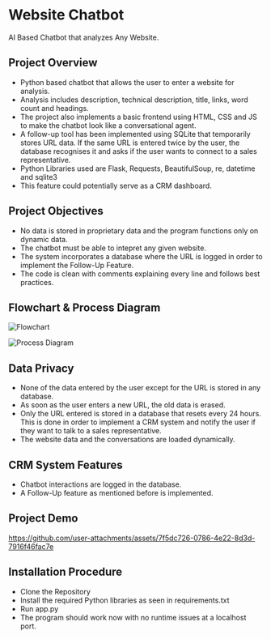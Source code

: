 # Website Chatbot
AI Based Chatbot that analyzes Any Website.

## Project Overview
- Python based chatbot that allows the user to enter a website for analysis.
- Analysis includes description, technical description, title, links, word count and headings.
- The project also implements a basic frontend using HTML, CSS and JS to make the chatbot look like a conversational agent.
- A follow-up tool has been implemented using SQLite that temporarily stores URL data. If the same URL is entered twice by the user, the database recognises it and asks if the user wants to connect to a sales representative.
- Python Libraries used are Flask, Requests, BeautifulSoup, re, datetime and sqlite3
- This feature could potentially serve as a CRM dashboard.

## Project Objectives
- No data is stored in proprietary data and the program functions only on dynamic data.
- The chatbot must be able to intepret any given website.
- The system incorporates a database where the URL is logged in order to implement the Follow-Up Feature.
- The code is clean with comments explaining every line and follows best practices.

## Flowchart & Process Diagram

![Flowchart](https://github.com/user-attachments/assets/c23a68eb-b07a-4cc8-a4af-7b509d4fcd9b)

![Process Diagram](https://github.com/user-attachments/assets/b890015d-84a6-41a2-a987-704b6ebae7f2)

## Data Privacy
- None of the data entered by the user except for the URL is stored in any database.
- As soon as the user enters a new URL, the old data is erased.
- Only the URL entered is stored in a database that resets every 24 hours. This is done in order to implement a CRM system and notify the user if they want to talk to a sales representative.
- The website data and the conversations are loaded dynamically.

## CRM System Features
- Chatbot interactions are logged in the database.
- A Follow-Up feature as mentioned before is implemented.

## Project Demo

https://github.com/user-attachments/assets/7f5dc726-0786-4e22-8d3d-7916f46fac7e

## Installation Procedure
- Clone the Repository
- Install the required Python libraries as seen in requirements.txt
- Run app.py
- The program should work now with no runtime issues at a localhost port.
